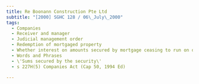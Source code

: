 ```yaml
---
title: Re Boonann Construction Pte Ltd 
subtitle: "[2000] SGHC 128 / 06\_July\_2000"
tags:
  - Companies
  - Receiver and manager
  - Judicial management order
  - Redemption of mortgaged property
  - Whether interest on amounts secured by mortgage ceasing to run on date of judicial management order -Whether proof of debt crystallises company\'s liabilities vis-a-vis its creditors
  - Words and Phrases
  - \'Sums secured by the security\'
  - s 227H(5) Companies Act (Cap 50, 1994 Ed)

---
```


